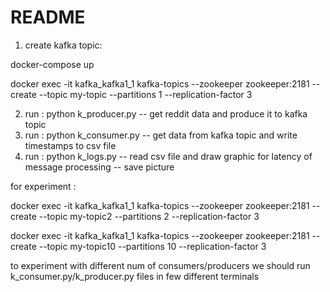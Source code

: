 # README

1) create kafka topic:

docker-compose up

docker exec -it kafka_kafka1_1 kafka-topics --zookeeper zookeeper:2181 --create --topic my-topic --partitions 1 --replication-factor 3

2) run : python k_producer.py -- get reddit data and produce it to kafka topic
3) run : python k_consumer.py -- get data from kafka topic and write timestamps to csv file
4) run : python k_logs.py -- read csv file and draw graphic for latency of message processing -- save picture

for experiment : 

docker exec -it kafka_kafka1_1 kafka-topics --zookeeper zookeeper:2181 --create --topic my-topic2 --partitions 2 --replication-factor 3

docker exec -it kafka_kafka1_1 kafka-topics --zookeeper zookeeper:2181 --create --topic my-topic10 --partitions 10 --replication-factor 3


to experiment with different num of consumers/producers we should run k_consumer.py/k_producer.py files in few different terminals
